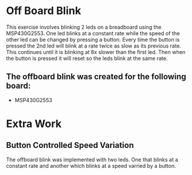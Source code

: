 # Off Board Blink
This exercise involves blinking 2 leds on a breadboard using the MSP430G2553. One led blinks at a constant rate while the speed of the other led can be changed by pressing a button. Every time the button is pressed the 2nd led will blink at a rate twice as slow as its previous rate. This continues until it is blinking at 8x slower than the first led. Then when the button is pressed it will reset so the leds blink at the same rate.

## The offboard blink was created for the following board:
* MSP430G2553

# Extra Work
## Button Controlled Speed Variation
The offboard blink was implemented with two leds. One that blinks at a constant rate and another which blinks at a speed varried by a button. 


